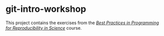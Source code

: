 # git-intro-workshop

This project contains the exercises from the [*Best Practices in Programming for Reproducibility in Science*](https://www.youtube.com/watch?v=Q-cS5FQ_Sb4) course.
